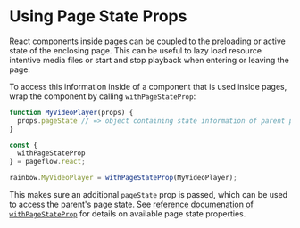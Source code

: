 # Using Page State Props

React components inside pages can be coupled to the preloading or
active state of the enclosing page. This can be useful to lazy load
resource intentive media files or start and stop playback when
entering or leaving the page.

To access this information inside of a component that is used inside
pages, wrap the component by calling `withPageStateProp`:

```jsx
function MyVideoPlayer(props) {
  props.pageState // => object containing state information of parent page
}

const {
  withPageStateProp
} = pageflow.react;

rainbow.MyVideoPlayer = withPageStateProp(MyVideoPlayer);
```

This makes sure an additional `pageState` prop is passed, which can be
used to access the parent's page state.  See
[reference documenation of `withPageStateProp`]() for details on
available page state properties.
